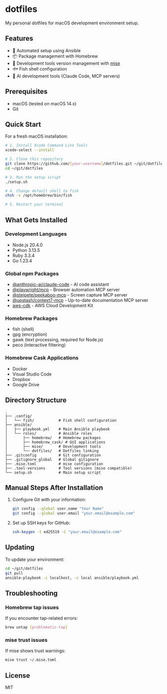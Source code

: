 # dotfiles

My personal dotfiles for macOS development environment setup.

## Features

- 🚀 Automated setup using Ansible
- 📦 Package management with Homebrew
- 🔧 Development tools version management with [mise](https://mise.jdx.dev/)
- 🐟 Fish shell configuration
- 🤖 AI development tools (Claude Code, MCP servers)

## Prerequisites

- macOS (tested on macOS 14.x)
- Git

## Quick Start

For a fresh macOS installation:

```bash
# 1. Install Xcode Command Line Tools
xcode-select --install

# 2. Clone this repository
git clone https://github.com/[your-username]/dotfiles.git ~/git/dotfiles
cd ~/git/dotfiles

# 3. Run the setup script
./setup.sh

# 4. Change default shell to fish
chsh -s /opt/homebrew/bin/fish

# 5. Restart your terminal
```

## What Gets Installed

### Development Languages
- Node.js 20.4.0
- Python 3.13.5
- Ruby 3.3.4
- Go 1.23.4

### Global npm Packages
- [@anthropic-ai/claude-code](https://github.com/anthropics/claude-code) - AI code assistant
- [@playwright/mcp](https://github.com/microsoft/playwright) - Browser automation MCP server
- [@steipete/peekaboo-mcp](https://github.com/steipete/peekaboo-mcp) - Screen capture MCP server
- [@upstash/context7-mcp](https://github.com/upstash/context7) - Up-to-date documentation MCP server
- [aws-cdk](https://github.com/aws/aws-cdk) - AWS Cloud Development Kit

### Homebrew Packages
- fish (shell)
- gpg (encryption)
- gawk (text processing, required for Node.js)
- peco (interactive filtering)

### Homebrew Cask Applications
- Docker
- Visual Studio Code
- Dropbox
- Google Drive

## Directory Structure

```
.
├── .config/
│   └── fish/           # Fish shell configuration
├── ansible/
│   ├── playbook.yml    # Main Ansible playbook
│   └── roles/          # Ansible roles
│       ├── homebrew/   # Homebrew packages
│       ├── homebrew_cask/ # GUI applications
│       ├── mise/       # Development tools
│       └── dotfiles/   # Dotfiles linking
├── .gitconfig          # Git configuration
├── .gitignore_global   # Global gitignore
├── .mise.toml          # mise configuration
├── .tool-versions      # Tool versions (mise compatible)
└── setup.sh            # Main setup script
```

## Manual Steps After Installation

1. Configure Git with your information:
   ```bash
   git config --global user.name "Your Name"
   git config --global user.email "your.email@example.com"
   ```

2. Set up SSH keys for GitHub:
   ```bash
   ssh-keygen -t ed25519 -C "your.email@example.com"
   ```

## Updating

To update your environment:

```bash
cd ~/git/dotfiles
git pull
ansible-playbook -i localhost, -c local ansible/playbook.yml
```

## Troubleshooting

### Homebrew tap issues
If you encounter tap-related errors:
```bash
brew untap [problematic-tap]
```

### mise trust issues
If mise shows trust warnings:
```bash
mise trust ~/.mise.toml
```

## License

MIT